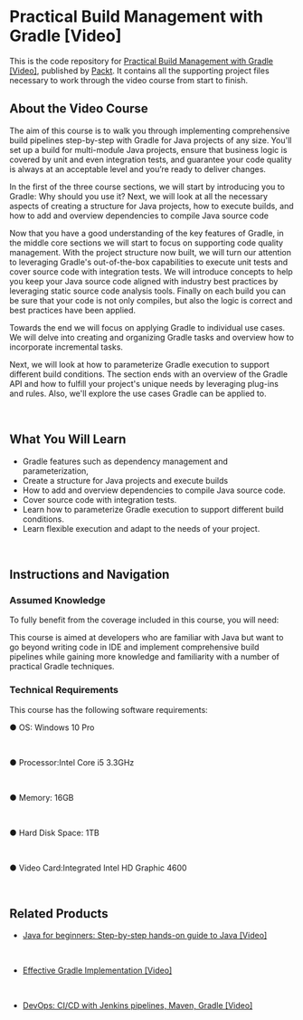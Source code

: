 # Practical Build Management with Gradle [Video]

This is the code repository for [Practical Build Management with Gradle [Video]](https://www.packtpub.com/application-development/practical-build-management-gradle-video?utm_source=github&utm_medium=repository&utm_campaign=9781788293365), published by [Packt](https://www.packtpub.com/?utm_source=github). It contains all the supporting project files necessary to work through the video course from start to finish.

## About the Video Course

The aim of this course is to walk you through implementing comprehensive build pipelines step-by-step with Gradle for Java projects of any size. You'll set up a build for multi-module Java projects, ensure that business logic is covered by unit and even integration tests, and guarantee your code quality is always at an acceptable level and you’re ready to deliver changes.

In the first of the three course sections, we will start by introducing you to Gradle: Why should you use it? Next, we will look at all the necessary aspects of creating a structure for Java projects, how to execute builds, and how to add and overview dependencies to compile Java source code

Now that you have a good understanding of the key features of Gradle, in the middle core sections we will start to focus on supporting code quality management. With the project structure now built, we will turn our attention to leveraging Gradle's out-of-the-box capabilities to execute unit tests and cover source code with integration tests. We will introduce concepts to help you keep your Java source code aligned with industry best practices by leveraging static source code analysis tools. Finally on each build you can be sure that your code is not only compiles, but also the logic is correct and best practices have been applied.

Towards the end we will focus on applying Gradle to individual use cases. We will delve into creating and organizing Gradle tasks and overview how to incorporate incremental tasks.

Next, we will look at how to parameterize Gradle execution to support different build conditions. The section ends with an overview of the Gradle API and how to fulfill your project's unique needs by leveraging plug-ins and rules. Also, we'll explore the use cases Gradle can be applied to.


 


<H2>What You Will Learn</H2>

<DIV class=book-info-will-learn-text>

<UL>

<LI>Gradle features such as dependency management and parameterization,&nbsp; 

<LI>Create a structure for Java projects and execute builds 

<LI>How to add and overview dependencies to compile Java source code. 

<LI>Cover source code with integration tests. 

<LI>Learn how to parameterize Gradle execution to support different build conditions. 

<LI>Learn flexible execution and adapt to the needs of your project. </LI></UL></DIV>


 


## Instructions and Navigation

### Assumed Knowledge

To fully benefit from the coverage included in this course, you will need:<br/>

This course is aimed at developers who are familiar with Java but want to go beyond writing code in IDE and implement comprehensive build pipelines while gaining more knowledge and familiarity with a number of practical Gradle techniques.

### Technical Requirements

This course has the following software requirements:<br/>

● OS: Windows 10 Pro


 




● Processor:Intel Core i5 3.3GHz


 


● Memory: 16GB


 




● Hard Disk Space: 1TB


 




● Video Card:Integrated Intel HD Graphic 4600


 


## Related Products

* [Java for beginners: Step-by-step hands-on guide to Java [Video]](https://www.packtpub.com/application-development/java-beginners-step-step-hands-guide-java-video?utm_source=github&utm_medium=repository&utm_campaign=9781788996518)


 


* [Effective Gradle Implementation [Video]](https://www.packtpub.com/web-development/effective-gradle-implementation-video?utm_source=github&utm_medium=repository&utm_campaign=9781782167662)


 


* [DevOps: CI/CD with Jenkins pipelines, Maven, Gradle [Video]](https://www.packtpub.com/networking-and-servers/devops-cicd-jenkins-pipelines-maven-gradle-video?utm_source=github&utm_medium=repository&utm_campaign=9781788997997)


 

 
